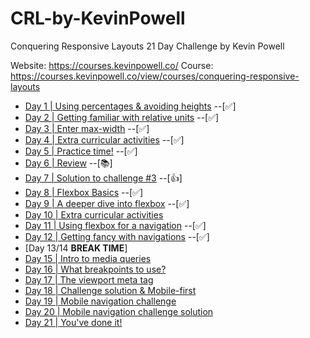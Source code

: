 # CRL-by-KevinPowell

Conquering Responsive Layouts 21 Day Challenge by Kevin Powell

Website: <https://courses.kevinpowell.co/>
Course: <https://courses.kevinpowell.co/view/courses/conquering-responsive-layouts>

- [Day 1 | Using percentages & avoiding heights](./Day_01/) --[✅]
- [Day 2 | Getting familiar with relative units](./Day_02/) --[✅]
- [Day 3 | Enter max-width](./day_03/) --[✅]
- [Day 4 | Extra curricular activities](./Day_04/) --[✅]
- [Day 5 | Practice time!](./Day_05/) --[✅]
- [Day 6 | Review](https://css-tricks.com/tale-width-max-width/) --[📚]
- [Day 7 | Solution to challenge #3](./Day_07/) --[👍]
- [Day 8 | Flexbox Basics](./Day_08/) --[✅]
- [Day 9 | A deeper dive into flexbox](./Day_09/) --[✅]
- [Day 10 | Extra curricular activities](./Day_10/)
- [Day 11 | Using flexbox for a navigation](./Day_11/) --[✅]
- [Day 12 | Getting fancy with navigations](./Day_12/) --[✅]
- [Day 13/14 **BREAK TIME**]
- [Day 15 | Intro to media queries](./Day_15/)
- [Day 16 | What breakpoints to use?](.)
- [Day 17 | The viewport meta tag](.)
- [Day 18 | Challenge solution & Mobile-first](./)
- [Day 19 | Mobile navigation challenge](./)
- [Day 20 | Mobile navigation challenge solution](./)
- [Day 21 | You've done it!](./)
